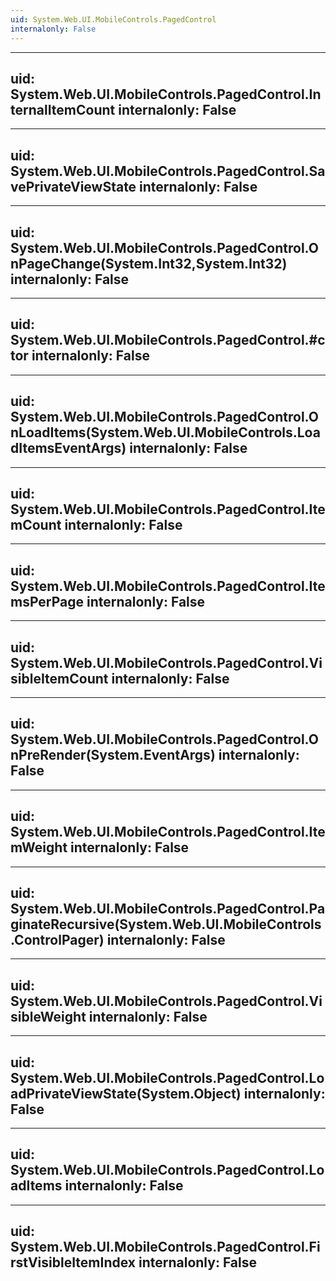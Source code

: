 ```yaml
---
uid: System.Web.UI.MobileControls.PagedControl
internalonly: False
---
```


---
uid: System.Web.UI.MobileControls.PagedControl.InternalItemCount
internalonly: False
---

---
uid: System.Web.UI.MobileControls.PagedControl.SavePrivateViewState
internalonly: False
---

---
uid: System.Web.UI.MobileControls.PagedControl.OnPageChange(System.Int32,System.Int32)
internalonly: False
---

---
uid: System.Web.UI.MobileControls.PagedControl.#ctor
internalonly: False
---

---
uid: System.Web.UI.MobileControls.PagedControl.OnLoadItems(System.Web.UI.MobileControls.LoadItemsEventArgs)
internalonly: False
---

---
uid: System.Web.UI.MobileControls.PagedControl.ItemCount
internalonly: False
---

---
uid: System.Web.UI.MobileControls.PagedControl.ItemsPerPage
internalonly: False
---

---
uid: System.Web.UI.MobileControls.PagedControl.VisibleItemCount
internalonly: False
---

---
uid: System.Web.UI.MobileControls.PagedControl.OnPreRender(System.EventArgs)
internalonly: False
---

---
uid: System.Web.UI.MobileControls.PagedControl.ItemWeight
internalonly: False
---

---
uid: System.Web.UI.MobileControls.PagedControl.PaginateRecursive(System.Web.UI.MobileControls.ControlPager)
internalonly: False
---

---
uid: System.Web.UI.MobileControls.PagedControl.VisibleWeight
internalonly: False
---

---
uid: System.Web.UI.MobileControls.PagedControl.LoadPrivateViewState(System.Object)
internalonly: False
---

---
uid: System.Web.UI.MobileControls.PagedControl.LoadItems
internalonly: False
---

---
uid: System.Web.UI.MobileControls.PagedControl.FirstVisibleItemIndex
internalonly: False
---
